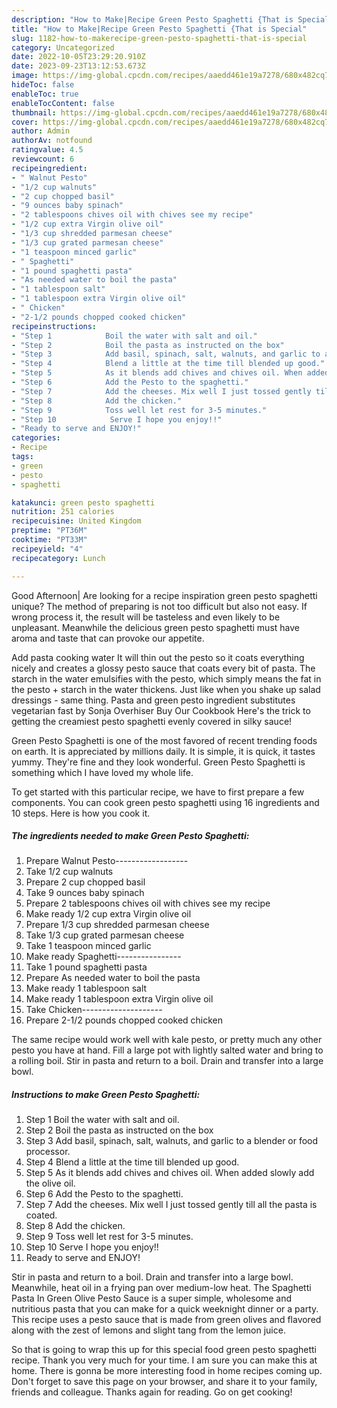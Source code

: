 ```yaml
---
description: "How to Make|Recipe Green Pesto Spaghetti {That is Special"
title: "How to Make|Recipe Green Pesto Spaghetti {That is Special"
slug: 1182-how-to-makerecipe-green-pesto-spaghetti-that-is-special
category: Uncategorized
date: 2022-10-05T23:29:20.910Z
date: 2023-09-23T13:12:53.673Z
image: https://img-global.cpcdn.com/recipes/aaedd461e19a7278/680x482cq70/green-pesto-spaghetti-recipe-main-photo.jpg
hideToc: false
enableToc: true
enableTocContent: false
thumbnail: https://img-global.cpcdn.com/recipes/aaedd461e19a7278/680x482cq70/green-pesto-spaghetti-recipe-main-photo.jpg
cover: https://img-global.cpcdn.com/recipes/aaedd461e19a7278/680x482cq70/green-pesto-spaghetti-recipe-main-photo.jpg
author: Admin
authorAv: notfound
ratingvalue: 4.5
reviewcount: 6
recipeingredient:
- " Walnut Pesto"
- "1/2 cup walnuts"
- "2 cup chopped basil"
- "9 ounces baby spinach"
- "2 tablespoons chives oil with chives see my recipe"
- "1/2 cup extra Virgin olive oil"
- "1/3 cup shredded parmesan cheese"
- "1/3 cup grated parmesan cheese"
- "1 teaspoon minced garlic"
- " Spaghetti"
- "1 pound spaghetti pasta"
- "As needed water to boil the pasta"
- "1 tablespoon salt"
- "1 tablespoon extra Virgin olive oil"
- " Chicken"
- "2-1/2 pounds chopped cooked chicken"
recipeinstructions:
- "Step 1            Boil the water with salt and oil."
- "Step 2            Boil the pasta as instructed on the box"
- "Step 3            Add basil, spinach, salt, walnuts, and garlic to a blender or food processor."
- "Step 4            Blend a little at the time till blended up good."
- "Step 5            As it blends add chives and chives oil. When added slowly add the olive oil."
- "Step 6            Add the Pesto to the spaghetti."
- "Step 7            Add the cheeses. Mix well I just tossed gently till all the pasta is coated."
- "Step 8            Add the chicken."
- "Step 9            Toss well let rest for 3-5 minutes."
- "Step 10            Serve I hope you enjoy!!"
- "Ready to serve and ENJOY!"
categories:
- Recipe
tags:
- green
- pesto
- spaghetti

katakunci: green pesto spaghetti 
nutrition: 251 calories
recipecuisine: United Kingdom
preptime: "PT36M"
cooktime: "PT33M"
recipeyield: "4"
recipecategory: Lunch

---
```



Good Afternoon| Are looking for a recipe inspiration green pesto spaghetti unique? The method of preparing is not too difficult but also not easy. If wrong process it, the result will be tasteless and even likely to be unpleasant. Meanwhile the delicious green pesto spaghetti must have aroma and taste that can provoke our appetite.





Add pasta cooking water It will thin out the pesto so it coats everything nicely and creates a glossy pesto sauce that coats every bit of pasta. The starch in the water emulsifies with the pesto, which simply means the fat in the pesto + starch in the water thickens. Just like when you shake up salad dressings - same thing. Pasta and green pesto ingredient substitutes vegetarian fast by Sonja Overhiser Buy Our Cookbook Here&#39;s the trick to getting the creamiest pesto spaghetti evenly covered in silky sauce!

Green Pesto Spaghetti is one of the most favored of recent trending foods on earth. It is appreciated by millions daily. It is simple, it is quick, it tastes yummy. They're fine and they look wonderful. Green Pesto Spaghetti is something which I have loved my whole life.


To get started with this particular recipe, we have to first prepare a few components. You can cook green pesto spaghetti using 16 ingredients and 10 steps. Here is how you cook it.

<!--inarticleads1-->

##### The ingredients needed to make Green Pesto Spaghetti:

1. Prepare  Walnut Pesto------------------
1. Take 1/2 cup walnuts
1. Prepare 2 cup chopped basil
1. Take 9 ounces baby spinach
1. Prepare 2 tablespoons chives oil with chives see my recipe
1. Make ready 1/2 cup extra Virgin olive oil
1. Prepare 1/3 cup shredded parmesan cheese
1. Take 1/3 cup grated parmesan cheese
1. Take 1 teaspoon minced garlic
1. Make ready  Spaghetti----------------
1. Take 1 pound spaghetti pasta
1. Prepare As needed water to boil the pasta
1. Make ready 1 tablespoon salt
1. Make ready 1 tablespoon extra Virgin olive oil
1. Take  Chicken--------------------
1. Prepare 2-1/2 pounds chopped cooked chicken


The same recipe would work well with kale pesto, or pretty much any other pesto you have at hand. Fill a large pot with lightly salted water and bring to a rolling boil. Stir in pasta and return to a boil. Drain and transfer into a large bowl. 

<!--inarticleads2-->

##### Instructions to make Green Pesto Spaghetti:

1. Step 1            Boil the water with salt and oil.
1. Step 2            Boil the pasta as instructed on the box
1. Step 3            Add basil, spinach, salt, walnuts, and garlic to a blender or food processor.
1. Step 4            Blend a little at the time till blended up good.
1. Step 5            As it blends add chives and chives oil. When added slowly add the olive oil.
1. Step 6            Add the Pesto to the spaghetti.
1. Step 7            Add the cheeses. Mix well I just tossed gently till all the pasta is coated.
1. Step 8            Add the chicken.
1. Step 9            Toss well let rest for 3-5 minutes.
1. Step 10            Serve I hope you enjoy!!
1. Ready to serve and ENJOY!

Stir in pasta and return to a boil. Drain and transfer into a large bowl. Meanwhile, heat oil in a frying pan over medium-low heat. The Spaghetti Pasta In Green Olive Pesto Sauce is a super simple, wholesome and nutritious pasta that you can make for a quick weeknight dinner or a party. This recipe uses a pesto sauce that is made from green olives and flavored along with the zest of lemons and slight tang from the lemon juice. 

So that is going to wrap this up for this special food green pesto spaghetti recipe. Thank you very much for your time. I am sure you can make this at home. There is gonna be more interesting food in home recipes coming up. Don't forget to save this page on your browser, and share it to your family, friends and colleague. Thanks again for reading. Go on get cooking!
